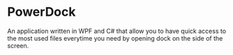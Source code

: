# PowerDock
An application written in WPF and C# that allow you to have quick access to the most used files everytime you need by opening dock on the side of the screen.
